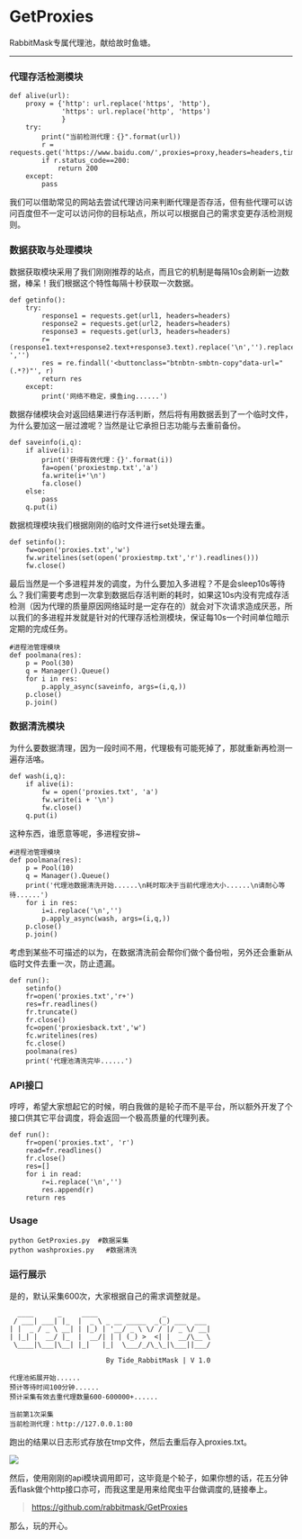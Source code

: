 # GetProxies
RabbitMask专属代理池，献给故时鱼塘。

---
### 代理存活检测模块
```
def alive(url):
    proxy = {'http': url.replace('https', 'http'),
             'https': url.replace('http', 'https')
             }
    try:
        print("当前检测代理：{}".format(url))
        r = requests.get('https://www.baidu.com/',proxies=proxy,headers=headers,timeout=3)
        if r.status_code==200:
            return 200
    except:
        pass
```
我们可以借助常见的网站去尝试代理访问来判断代理是否存活，但有些代理可以访问百度但不一定可以访问你的目标站点，所以可以根据自己的需求变更存活检测规则。
### 数据获取与处理模块
数据获取模块采用了我们刚刚推荐的站点，而且它的机制是每隔10s会刷新一边数据，棒呆！我们根据这个特性每隔十秒获取一次数据。
```
def getinfo():
    try:
        response1 = requests.get(url1, headers=headers)
        response2 = requests.get(url2, headers=headers)
        response3 = requests.get(url3, headers=headers)
        r=(response1.text+response2.text+response3.text).replace('\n','').replace('\t','').replace(' ','')
        res = re.findall('<buttonclass="btnbtn-smbtn-copy"data-url="(.*?)"', r)
        return res
    except:
        print('网络不稳定，摸鱼ing......')
```
数据存储模块会对返回结果进行存活判断，然后将有用数据丢到了一个临时文件，为什么要加这一层过渡呢？当然是让它承担日志功能与去重前备份。
```
def saveinfo(i,q):
    if alive(i):
        print('获得有效代理：{}'.format(i))
        fa=open('proxiestmp.txt','a')
        fa.write(i+'\n')
        fa.close()
    else:
        pass
    q.put(i)
```
数据梳理模块我们根据刚刚的临时文件进行set处理去重。
```
def setinfo():
    fw=open('proxies.txt','w')
    fw.writelines(set(open('proxiestmp.txt','r').readlines()))
    fw.close()
```
最后当然是一个多进程并发的调度，为什么要加入多进程？不是会sleep10s等待么？我们需要考虑到一次拿到数据后存活判断的耗时，如果这10s内没有完成存活检测（因为代理的质量原因网络延时是一定存在的）就会对下次请求造成厌恶，所以我们的多进程并发就是针对的代理存活检测模块，保证每10s一个时间单位暗示定期的完成任务。
```
#进程池管理模块
def poolmana(res):
    p = Pool(30)
    q = Manager().Queue()
    for i in res:
        p.apply_async(saveinfo, args=(i,q,))
    p.close()
    p.join()
```
### 数据清洗模块
为什么要数据清理，因为一段时间不用，代理极有可能死掉了，那就重新再检测一遍存活咯。
```
def wash(i,q):
    if alive(i):
        fw = open('proxies.txt', 'a')
        fw.write(i + '\n')
        fw.close()
    q.put(i)
```
这种东西，谁愿意等呢，多进程安排~
```
#进程池管理模块
def poolmana(res):
    p = Pool(10)
    q = Manager().Queue()
    print('代理池数据清洗开始......\n耗时取决于当前代理池大小......\n请耐心等待......')
    for i in res:
        i=i.replace('\n','')
        p.apply_async(wash, args=(i,q,))
    p.close()
    p.join()
```
考虑到某些不可描述的以为，在数据清洗前会帮你们做个备份啦，另外还会重新从临时文件去重一次，防止遗漏。
```
def run():
    setinfo()
    fr=open('proxies.txt','r+')
    res=fr.readlines()
    fr.truncate()
    fr.close()
    fc=open('proxiesback.txt','w')
    fc.writelines(res)
    fc.close()
    poolmana(res)
    print('代理池清洗完毕......')
```
### API接口
哼哼，希望大家想起它的时候，明白我做的是轮子而不是平台，所以额外开发了个接口供其它平台调度，将会返回一个极高质量的代理列表。
```
def run():
    fr=open('proxies.txt', 'r')
    read=fr.readlines()
    fr.close()
    res=[]
    for i in read:
        r=i.replace('\n','')
        res.append(r)
    return res
```
### Usage
```
python GetProxies.py  #数据采集
python washproxies.py   #数据清洗
```


### 运行展示
是的，默认采集600次，大家根据自己的需求调整就是。
```
  ____      _     ____                _
 / ___| ___| |_  |  _ \ _ __ _____  _(_) ___  ___
| |  _ / _ \ __| | |_) | '__/ _ \ \/ / |/ _ \/ __|
| |_| |  __/ |_  |  __/| | | (_) >  <| |  __/\__ \
 \____|\___|\__| |_|   |_|  \___/_/\_\_|\___||___/

                        By Tide_RabbitMask | V 1.0

代理池拓展开始......
预计等待时间100分钟......
预计采集有效去重代理数量600-600000+......

当前第1次采集
当前检测代理：http://127.0.0.1:80
```
跑出的结果以日志形式存放在tmp文件，然后去重后存入proxies.txt。

![](https://upload-images.jianshu.io/upload_images/11466123-91652eb960ec14b5.png?imageMogr2/auto-orient/strip%7CimageView2/2/w/1240)

然后，使用刚刚的api模块调用即可，这毕竟是个轮子，如果你想的话，花五分钟丢flask做个http接口亦可，而我这里是用来给爬虫平台做调度的,链接奉上。
>https://github.com/rabbitmask/GetProxies

那么，玩的开心。
